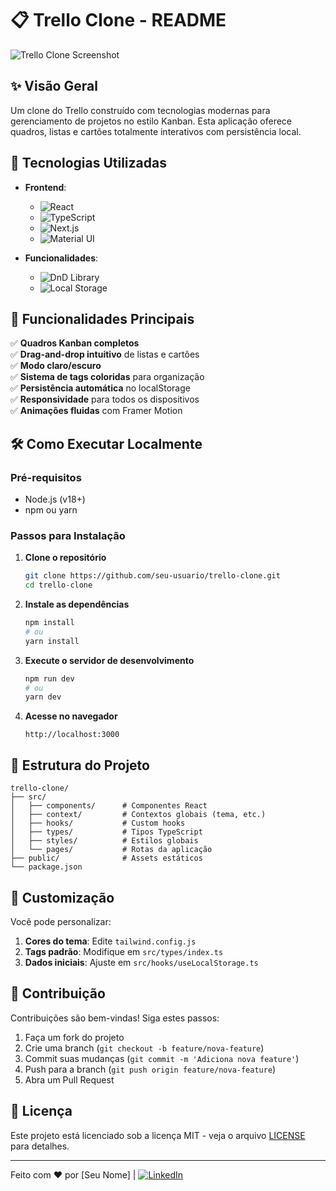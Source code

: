 # 📋 Trello Clone - README

![Trello Clone Screenshot](./public/screenshot.png) <!-- Adicione uma screenshot depois -->

## ✨ Visão Geral

Um clone do Trello construído com tecnologias modernas para gerenciamento de projetos no estilo Kanban. Esta aplicação oferece quadros, listas e cartões totalmente interativos com persistência local.

## 🚀 Tecnologias Utilizadas

- **Frontend**:
  - ![React](https://img.shields.io/badge/React-20232A?style=for-the-badge&logo=react&logoColor=61DAFB)
  - ![TypeScript](https://img.shields.io/badge/TypeScript-007ACC?style=for-the-badge&logo=typescript&logoColor=white)
  - ![Next.js](https://img.shields.io/badge/Next.js-000000?style=for-the-badge&logo=nextdotjs&logoColor=white)
  - ![Material UI](https://mui.com/material-ui/pt/)

- **Funcionalidades**:
  - ![DnD Library](https://img.shields.io/badge/Drag&Drop-FF6B6B?style=for-the-badge)
  - ![Local Storage](https://img.shields.io/badge/Persistência_Local-4ECDC4?style=for-the-badge)

## 🌟 Funcionalidades Principais

✅ **Quadros Kanban completos**  
✅ **Drag-and-drop intuitivo** de listas e cartões  
✅ **Modo claro/escuro**  
✅ **Sistema de tags coloridas** para organização  
✅ **Persistência automática** no localStorage  
✅ **Responsividade** para todos os dispositivos  
✅ **Animações fluidas** com Framer Motion  

## 🛠️ Como Executar Localmente

### Pré-requisitos
- Node.js (v18+)
- npm ou yarn

### Passos para Instalação

1. **Clone o repositório**
   ```bash
   git clone https://github.com/seu-usuario/trello-clone.git
   cd trello-clone
   ```

2. **Instale as dependências**
   ```bash
   npm install
   # ou
   yarn install
   ```

3. **Execute o servidor de desenvolvimento**
   ```bash
   npm run dev
   # ou
   yarn dev
   ```

4. **Acesse no navegador**
   ```
   http://localhost:3000
   ```

## 📂 Estrutura do Projeto

```
trello-clone/
├── src/
│   ├── components/      # Componentes React
│   ├── context/         # Contextos globais (tema, etc.)
│   ├── hooks/           # Custom hooks
│   ├── types/           # Tipos TypeScript
│   ├── styles/          # Estilos globais
│   └── pages/           # Rotas da aplicação
├── public/              # Assets estáticos
└── package.json
```

## 🎨 Customização

Você pode personalizar:

1. **Cores do tema**: Edite `tailwind.config.js`
2. **Tags padrão**: Modifique em `src/types/index.ts`
3. **Dados iniciais**: Ajuste em `src/hooks/useLocalStorage.ts`

## 🤝 Contribuição

Contribuições são bem-vindas! Siga estes passos:

1. Faça um fork do projeto
2. Crie uma branch (`git checkout -b feature/nova-feature`)
3. Commit suas mudanças (`git commit -m 'Adiciona nova feature'`)
4. Push para a branch (`git push origin feature/nova-feature`)
5. Abra um Pull Request

## 📄 Licença

Este projeto está licenciado sob a licença MIT - veja o arquivo [LICENSE](LICENSE) para detalhes.

---

Feito com ❤️ por [Seu Nome] | [![LinkedIn](https://img.shields.io/badge/LinkedIn-0077B5?style=for-the-badge&logo=linkedin&logoColor=white)](https://www.linkedin.com/in/seu-perfil/)